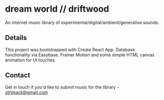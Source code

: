 # dream world // driftwood

An internet music library of experimental/digital/ambient/generative sounds.

## Details

This project was bootstrapped with Create React App. Database functionality via Easybase. Framer Motion and some simple HTML canvas animation for UI touches.

## Contact

Get in touch if you'd like to submit music for the library - strtmack@gmail.com
